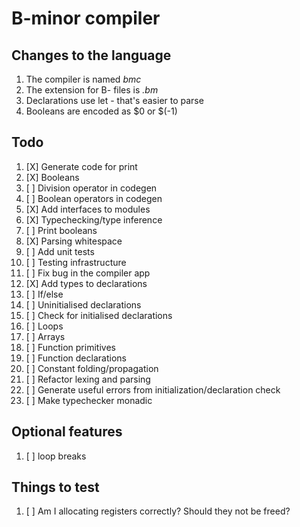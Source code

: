 # B-minor compiler

## Changes to the language
1. The compiler is named *bmc*
2. The extension for B- files is *.bm*
3. Declarations use let - that's easier to parse
4. Booleans are encoded as $0 or $(-1)

## Todo
1. [X] Generate code for print
2. [X] Booleans
3. [ ] Division operator in codegen
4. [ ] Boolean operators in codegen
5. [X] Add interfaces to modules
6. [X] Typechecking/type inference
7. [ ] Print booleans
8. [X] Parsing whitespace
9. [ ] Add unit tests
10. [ ] Testing infrastructure
11. [ ] Fix bug in the compiler app
12. [X] Add types to declarations
13. [ ] If/else
14. [ ] Uninitialised declarations
15. [ ] Check for initialised declarations
16. [ ] Loops
17. [ ] Arrays
18. [ ] Function primitives
19. [ ] Function declarations
20. [ ] Constant folding/propagation
21. [ ] Refactor lexing and parsing
22. [ ] Generate useful errors from initialization/declaration check
23. [ ] Make typechecker monadic

## Optional features
1. [ ] loop breaks

## Things to test
1. [ ] Am I allocating registers correctly? Should they not be freed?
